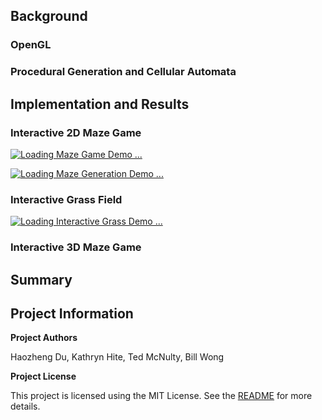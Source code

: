 

## Background

### OpenGL

### Procedural Generation and Cellular Automata


## Implementation and Results

### Interactive 2D Maze Game

[![Loading Maze Game Demo ...](https://img.youtube.com/vi/T-D1KVIuvjA/0.jpg)](http://www.youtube.com/watch?v=T-D1KVIuvjA "2D Infinite Maze Demo")

[![Loading Maze Generation Demo ...](https://img.youtube.com/vi/T-D1KVIuvjA/0.jpg)](http://www.youtube.com/watch?v=T-D1KVIuvjA "Maze Generation with Player Motion")

### Interactive Grass Field

[![Loading Interactive Grass Demo ...](https://img.youtube.com/vi/T-D1KVIuvjA/0.jpg)](http://www.youtube.com/watch?v=T-D1KVIuvjA "Interactive Grass Demo")

### Interactive 3D Maze Game

## Summary


## Project Information

**Project Authors**

Haozheng Du, Kathryn Hite, Ted McNulty, Bill Wong

**Project License**

This project is licensed using the MIT License.  See the [README](https://github.com/tedmcn/SoftSysGraphicalGrapes/blob/master/README.md) for more details.